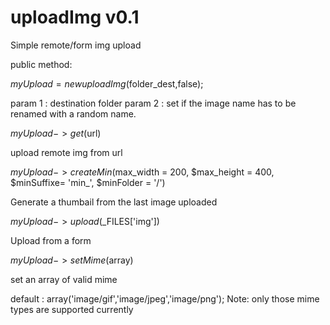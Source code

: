 uploadImg v0.1
==========

Simple remote/form img upload

public method:

$myUpload = new uploadImg($folder_dest,false); 

param 1 : destination folder
param 2 : set if the image name has to be renamed with a random name.

$myUpload->get($url)

upload remote img from url

$myUpload->createMin($max_width = 200,  $max_height = 400, $minSuffixe= 'min_', $minFolder = '/')

Generate a thumbail from the last image uploaded

$myUpload->upload($_FILES['img'])

Upload from a form

$myUpload->setMime($array)

set an array of valid mime

default : array('image/gif','image/jpeg','image/png');
Note: only those mime types are supported currently